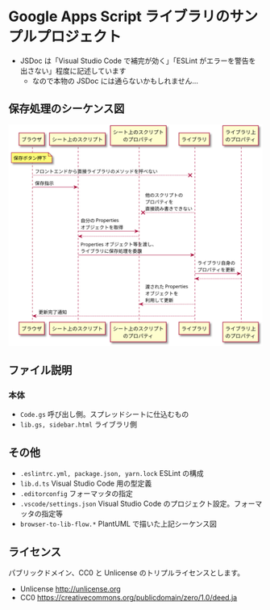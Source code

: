 # Google Apps Script ライブラリのサンプルプロジェクト

- JSDoc は「Visual Studio Code で補完が効く」「ESLint がエラーを警告を出さない」程度に記述しています
  - なので本物の JSDoc には通らないかもしれません...

## 保存処理のシーケンス図

![保存処理のシーケンス図](./browser-to-lib-flow.svg '保存処理のシーケンス図')

## ファイル説明

### 本体

- `Code.gs` 呼び出し側。スプレッドシートに仕込むもの
- `lib.gs, sidebar.html` ライブラリ側

## その他

- `.eslintrc.yml, package.json, yarn.lock` ESLint の構成
- `lib.d.ts` Visual Studio Code 用の型定義
- `.editorconfig` フォーマッタの指定
- `.vscode/settings.json` Visual Studio Code のプロジェクト設定。フォーマッタの指定等
- `browser-to-lib-flow.*` PlantUML で描いた上記シーケンス図

## ライセンス

パブリックドメイン、CC0 と Unlicense のトリプルライセンスとします。

- Unlicense http://unlicense.org
- CC0 https://creativecommons.org/publicdomain/zero/1.0/deed.ja
